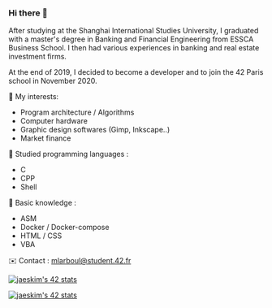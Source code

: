 ### Hi there 👋

After studying at the Shanghai International Studies University, I graduated with a master's degree in Banking and Financial Engineering from ESSCA Business School.
I then had various experiences in banking and real estate investment firms.

At the end of 2019, I decided to become a developer and to join the 42 Paris school in November 2020.

🧐 My interests: 
- Program architecture / Algorithms
- Computer hardware
- Graphic design softwares (Gimp, Inkscape..)
- Market finance

🧠 Studied programming languages : 
- C
- CPP
- Shell

🌱 Basic knowledge :
- ASM
- Docker / Docker-compose
- HTML / CSS
- VBA

✉️ Contact :
mlarboul@student.42.fr

[![jaeskim's 42 stats](https://badge42.herokuapp.com/api/stats/mlarboul?privacyEmail=true&privacyName=true)](https://github.com/UnDesSix)

[![jaeskim's 42 stats](https://badge42.herokuapp.com/api/stats/mlarboul?cursus=C%20Piscine&privacyEmail=true&privacyName=true)](https://github.com/UnDesSix)
